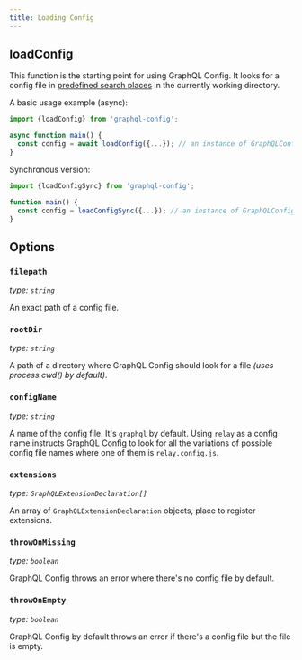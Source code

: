 ```yaml
---
title: Loading Config
---
```


## loadConfig

This function is the starting point for using GraphQL Config. It looks for a config file in [predefined search places](user-usage#config-search-places) in the currently working directory.

A basic usage example (async):

```ts
import {loadConfig} from 'graphql-config';

async function main() {
  const config = await loadConfig({...}); // an instance of GraphQLConfig
}
```

Synchronous version:

```typescript
import {loadConfigSync} from 'graphql-config';

function main() {
  const config = loadConfigSync({...}); // an instance of GraphQLConfig
}
```

## Options

### `filepath`

_type: `string`_

An exact path of a config file.

### `rootDir`

_type: `string`_

A path of a directory where GraphQL Config should look for a file _(uses process.cwd() by default)_.

### `configName`

_type: `string`_

A name of the config file. It's `graphql` by default. Using `relay` as a config name instructs GraphQL Config to look for all the variations of possible config file names where one of them is `relay.config.js`.

### `extensions`

_type: `GraphQLExtensionDeclaration[]`_

An array of `GraphQLExtensionDeclaration` objects, place to register extensions.

### `throwOnMissing`

_type: `boolean`_

GraphQL Config throws an error where there's no config file by default.

### `throwOnEmpty`

_type: `boolean`_

GraphQL Config by default throws an error if there's a config file but the file is empty.
